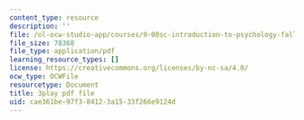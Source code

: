 ```yaml
---
content_type: resource
description: ''
file: /ol-ocw-studio-app/courses/9-00sc-introduction-to-psychology-fall-2011/cae361be97f384123a1533f266e9124d_v4ur5mna060.pdf
file_size: 78368
file_type: application/pdf
learning_resource_types: []
license: https://creativecommons.org/licenses/by-nc-sa/4.0/
ocw_type: OCWFile
resourcetype: Document
title: 3play pdf file
uid: cae361be-97f3-8412-3a15-33f266e9124d
---
```

